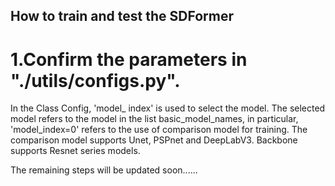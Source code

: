 ## How to train and test the SDFormer

# 1.Confirm the parameters in "./utils/configs.py".

In the Class Config, 'model_ index' is used to select the model. The selected model refers to the model in the list basic_model_names, in particular, 'model_index=0' refers to the use of comparison model for training. The comparison model supports Unet, PSPnet and DeepLabV3. Backbone supports Resnet series models.

The remaining steps will be updated soon......
